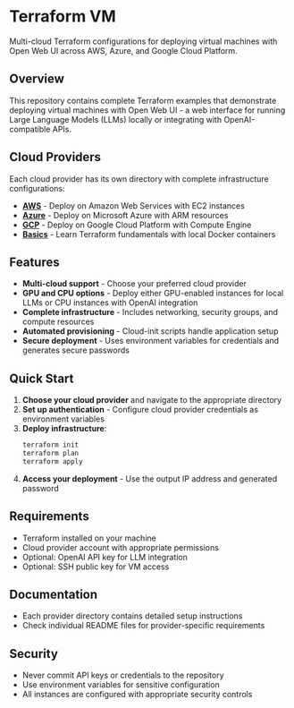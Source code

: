 # Terraform VM

Multi-cloud Terraform configurations for deploying virtual machines with Open Web UI across AWS, Azure, and Google Cloud Platform.

## Overview

This repository contains complete Terraform examples that demonstrate deploying virtual machines with Open Web UI - a web interface for running Large Language Models (LLMs) locally or integrating with OpenAI-compatible APIs.

## Cloud Providers

Each cloud provider has its own directory with complete infrastructure configurations:

- **[AWS](aws/)** - Deploy on Amazon Web Services with EC2 instances
- **[Azure](azure/)** - Deploy on Microsoft Azure with ARM resources  
- **[GCP](gcp/)** - Deploy on Google Cloud Platform with Compute Engine
- **[Basics](basics/)** - Learn Terraform fundamentals with local Docker containers

## Features

- **Multi-cloud support** - Choose your preferred cloud provider
- **GPU and CPU options** - Deploy either GPU-enabled instances for local LLMs or CPU instances with OpenAI integration
- **Complete infrastructure** - Includes networking, security groups, and compute resources
- **Automated provisioning** - Cloud-init scripts handle application setup
- **Secure deployment** - Uses environment variables for credentials and generates secure passwords

## Quick Start

1. **Choose your cloud provider** and navigate to the appropriate directory
2. **Set up authentication** - Configure cloud provider credentials as environment variables
3. **Deploy infrastructure**:
   ```bash
   terraform init
   terraform plan
   terraform apply
   ```
4. **Access your deployment** - Use the output IP address and generated password

## Requirements

- Terraform installed on your machine
- Cloud provider account with appropriate permissions
- Optional: OpenAI API key for LLM integration
- Optional: SSH public key for VM access

## Documentation

- Each provider directory contains detailed setup instructions
- Check individual README files for provider-specific requirements

## Security

- Never commit API keys or credentials to the repository
- Use environment variables for sensitive configuration
- All instances are configured with appropriate security controls